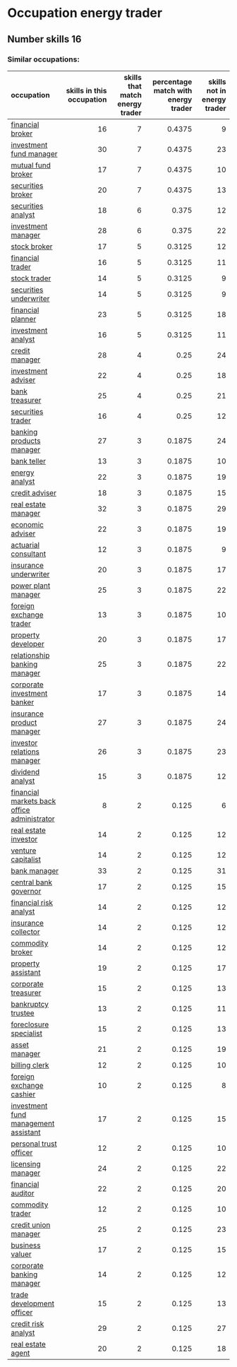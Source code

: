 # Occupation energy trader
## Number skills 16
### Similar occupations:
| occupation                                                                                    |   skills in this occupation |   skills that match energy trader |   percentage match with energy trader |   skills not in energy trader |
|:----------------------------------------------------------------------------------------------|----------------------------:|----------------------------------:|--------------------------------------:|------------------------------:|
| [financial broker](financial_broker.md)                                                       |                          16 |                                 7 |                                0.4375 |                             9 |
| [investment fund manager](investment_fund_manager.md)                                         |                          30 |                                 7 |                                0.4375 |                            23 |
| [mutual fund broker](mutual_fund_broker.md)                                                   |                          17 |                                 7 |                                0.4375 |                            10 |
| [securities broker](securities_broker.md)                                                     |                          20 |                                 7 |                                0.4375 |                            13 |
| [securities analyst](securities_analyst.md)                                                   |                          18 |                                 6 |                                0.375  |                            12 |
| [investment manager](investment_manager.md)                                                   |                          28 |                                 6 |                                0.375  |                            22 |
| [stock broker](stock_broker.md)                                                               |                          17 |                                 5 |                                0.3125 |                            12 |
| [financial trader](financial_trader.md)                                                       |                          16 |                                 5 |                                0.3125 |                            11 |
| [stock trader](stock_trader.md)                                                               |                          14 |                                 5 |                                0.3125 |                             9 |
| [securities underwriter](securities_underwriter.md)                                           |                          14 |                                 5 |                                0.3125 |                             9 |
| [financial planner](financial_planner.md)                                                     |                          23 |                                 5 |                                0.3125 |                            18 |
| [investment analyst](investment_analyst.md)                                                   |                          16 |                                 5 |                                0.3125 |                            11 |
| [credit manager](credit_manager.md)                                                           |                          28 |                                 4 |                                0.25   |                            24 |
| [investment adviser](investment_adviser.md)                                                   |                          22 |                                 4 |                                0.25   |                            18 |
| [bank treasurer](bank_treasurer.md)                                                           |                          25 |                                 4 |                                0.25   |                            21 |
| [securities trader](securities_trader.md)                                                     |                          16 |                                 4 |                                0.25   |                            12 |
| [banking products manager](banking_products_manager.md)                                       |                          27 |                                 3 |                                0.1875 |                            24 |
| [bank teller](bank_teller.md)                                                                 |                          13 |                                 3 |                                0.1875 |                            10 |
| [energy analyst](energy_analyst.md)                                                           |                          22 |                                 3 |                                0.1875 |                            19 |
| [credit adviser](credit_adviser.md)                                                           |                          18 |                                 3 |                                0.1875 |                            15 |
| [real estate manager](real_estate_manager.md)                                                 |                          32 |                                 3 |                                0.1875 |                            29 |
| [economic adviser](economic_adviser.md)                                                       |                          22 |                                 3 |                                0.1875 |                            19 |
| [actuarial consultant](actuarial_consultant.md)                                               |                          12 |                                 3 |                                0.1875 |                             9 |
| [insurance underwriter](insurance_underwriter.md)                                             |                          20 |                                 3 |                                0.1875 |                            17 |
| [power plant manager](power_plant_manager.md)                                                 |                          25 |                                 3 |                                0.1875 |                            22 |
| [foreign exchange trader](foreign_exchange_trader.md)                                         |                          13 |                                 3 |                                0.1875 |                            10 |
| [property developer](property_developer.md)                                                   |                          20 |                                 3 |                                0.1875 |                            17 |
| [relationship banking manager](relationship_banking_manager.md)                               |                          25 |                                 3 |                                0.1875 |                            22 |
| [corporate investment banker](corporate_investment_banker.md)                                 |                          17 |                                 3 |                                0.1875 |                            14 |
| [insurance product manager](insurance_product_manager.md)                                     |                          27 |                                 3 |                                0.1875 |                            24 |
| [investor relations manager](investor_relations_manager.md)                                   |                          26 |                                 3 |                                0.1875 |                            23 |
| [dividend analyst](dividend_analyst.md)                                                       |                          15 |                                 3 |                                0.1875 |                            12 |
| [financial markets back office administrator](financial_markets_back_office_administrator.md) |                           8 |                                 2 |                                0.125  |                             6 |
| [real estate investor](real_estate_investor.md)                                               |                          14 |                                 2 |                                0.125  |                            12 |
| [venture capitalist](venture_capitalist.md)                                                   |                          14 |                                 2 |                                0.125  |                            12 |
| [bank manager](bank_manager.md)                                                               |                          33 |                                 2 |                                0.125  |                            31 |
| [central bank governor](central_bank_governor.md)                                             |                          17 |                                 2 |                                0.125  |                            15 |
| [financial risk analyst](financial_risk_analyst.md)                                           |                          14 |                                 2 |                                0.125  |                            12 |
| [insurance collector](insurance_collector.md)                                                 |                          14 |                                 2 |                                0.125  |                            12 |
| [commodity broker](commodity_broker.md)                                                       |                          14 |                                 2 |                                0.125  |                            12 |
| [property assistant](property_assistant.md)                                                   |                          19 |                                 2 |                                0.125  |                            17 |
| [corporate treasurer](corporate_treasurer.md)                                                 |                          15 |                                 2 |                                0.125  |                            13 |
| [bankruptcy trustee](bankruptcy_trustee.md)                                                   |                          13 |                                 2 |                                0.125  |                            11 |
| [foreclosure specialist](foreclosure_specialist.md)                                           |                          15 |                                 2 |                                0.125  |                            13 |
| [asset manager](asset_manager.md)                                                             |                          21 |                                 2 |                                0.125  |                            19 |
| [billing clerk](billing_clerk.md)                                                             |                          12 |                                 2 |                                0.125  |                            10 |
| [foreign exchange cashier](foreign_exchange_cashier.md)                                       |                          10 |                                 2 |                                0.125  |                             8 |
| [investment fund management assistant](investment_fund_management_assistant.md)               |                          17 |                                 2 |                                0.125  |                            15 |
| [personal trust officer](personal_trust_officer.md)                                           |                          12 |                                 2 |                                0.125  |                            10 |
| [licensing manager](licensing_manager.md)                                                     |                          24 |                                 2 |                                0.125  |                            22 |
| [financial auditor](financial_auditor.md)                                                     |                          22 |                                 2 |                                0.125  |                            20 |
| [commodity trader](commodity_trader.md)                                                       |                          12 |                                 2 |                                0.125  |                            10 |
| [credit union manager](credit_union_manager.md)                                               |                          25 |                                 2 |                                0.125  |                            23 |
| [business valuer](business_valuer.md)                                                         |                          17 |                                 2 |                                0.125  |                            15 |
| [corporate banking manager](corporate_banking_manager.md)                                     |                          14 |                                 2 |                                0.125  |                            12 |
| [trade development officer](trade_development_officer.md)                                     |                          15 |                                 2 |                                0.125  |                            13 |
| [credit risk analyst](credit_risk_analyst.md)                                                 |                          29 |                                 2 |                                0.125  |                            27 |
| [real estate agent](real_estate_agent.md)                                                     |                          20 |                                 2 |                                0.125  |                            18 |
